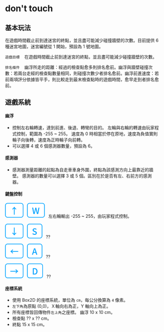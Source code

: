 # don't touch

## 基本玩法

在遊戲時間截止前到達迷宮的終點，並且盡可能減少碰撞牆壁的次數。目前提供 6 種迷宮地圖，迷宮編號從 1 開始，預設為 1 號地圖。

`遊戲目標`&nbsp;&nbsp;&nbsp; 在遊戲時間截止前到達迷宮的終點，並且盡可能減少碰撞牆壁的次數。

`排名條件`&nbsp;&nbsp;&nbsp; 幽浮所走的距離：經過的檢查點愈多則排名愈前。幽浮與牆壁碰撞次數：若兩台走經的檢查點數量相同，則碰撞次數少者排名愈前。幽浮前進速度：若前兩項評分依據皆平手，則比較走到最末檢查點時的遊戲時間，愈早走到者排名愈前。

## 遊戲系統

#### 幽浮

- 控制左右輪轉速，達到前進、後退、轉彎的目的。 左輪與右輪的轉速由玩家程式控制，範圍為 -255 ~ 255。 速度為 0 時相當於停在原地，速度為負值實則輪子向後轉，速度為正時輪子向前轉。
- 可以選擇 4 或 6 個感測器數量，預設為 6。

#### 感測器

- 感測器測量距離的起點為自走車車身外圍，終點為該感測方向上最靠近的牆壁。 感測器的數量可以選擇 3 或 5 個。區別在於是否有左、右前方的感測器。

#### 鍵盤控制

![top](/assets/icons/top.svg)&nbsp;&nbsp;&nbsp;![w-key](/assets/icons/w.svg)&nbsp;&nbsp;&nbsp;左右輪輸出 -255 ~ 255，由玩家程式控制。

![bottom](/assets/icons/bottom.svg)&nbsp;&nbsp;&nbsp;![s-key](/assets/icons/s.svg)&nbsp;&nbsp;&nbsp;??

![left-key](/assets/icons/left.svg)&nbsp;&nbsp;&nbsp;![A-key](/assets/icons/a.svg)&nbsp;&nbsp;&nbsp;??

![right-key](/assets/icons/right.svg)&nbsp;&nbsp;&nbsp;![D-key](/assets/icons/d.svg)&nbsp;&nbsp;&nbsp;??

#### 座標系統

- 使用 Box2D 的座標系統，單位為 `cm`，每公分換算為 `4` 像素。
- `左下角`為原點 (0,0)，Ｘ軸向右為正，Y 軸向上為正。
- 所有座標皆回傳物件`左上角`之座標。 幽浮 10 x 10 cm。
- 檢查點 ?? x ?? cm。
- 終點 15 x 15 cm。
